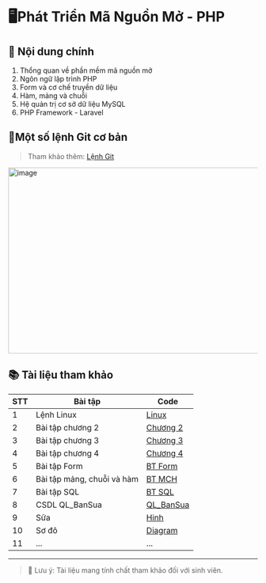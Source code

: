 # 🖥️Phát Triển Mã Nguồn Mở - PHP

## 📖 Nội dung chính
1. Thổng quan về phần mềm mã nguồn mở
2. Ngôn ngữ lập trình PHP
3. Form và cơ chế truyền dữ liệu 
4. Hàm, mảng và chuỗi
5. Hệ quản trị cơ sở dữ liệu MySQL
6. PHP Framework - Laravel

## 📔Một số lệnh Git cơ bản

> Tham khảo thêm: [Lệnh Git](https://youtu.be/1JuYQgpbrW0?si=E144Zi1RJePz5kNA)

<img width="1297" height="376" alt="image" src="https://github.com/user-attachments/assets/6fd5bf72-2f8b-4073-a83a-1b42a4a1fbb5" />

## 📚 Tài liệu tham khảo

| STT    | Bài tập      | Code|
|--------|-----------------|------------|
| 1      | Lệnh Linux | [Linux](Git/Linux.pdf)|
| 2      | Bài tập chương 2  | [Chương 2](LearnPHP/BaiTap_Chuong2.php)|
| 3      | Bài tập chương 3  | [Chương 3](LearnPHP/BaiTap_Chuong3) |
| 4      | Bài tập chương 4  | [Chương 4](LearnPHP/BaiTap_Chuong4)|
| 5      | Bài tập Form      | [BT Form](LearnPHP/BatTapThucHanh/BaiTap_Form_MHC/BaiTap_Form)|
| 6      | Bài tập mảng, chuỗi và hàm| [BT MCH](LearnPHP/BatTapThucHanh/BaiTap_Form_MHC/BaiTap_MCH)|
| 7      | Bài tập SQL       | [BT SQL](LearnPHP/BatTapThucHanh/BaiTapSQL)|
| 8      | CSDL QL_BanSua    | [QL_BanSua](quanly_ban_sua.sql)|
| 9      | Sữa       | [Hinh](Hinh_sua)|
| 10     | Sơ đô     | [Diagram](LearnPHP/BatTapThucHanh/BaiTapSQL/DiagramDB.png)|
| 11     |...|...|

---

> 📌 Lưu ý: Tài liệu mang tính chất tham khảo đối với sinh viên.
